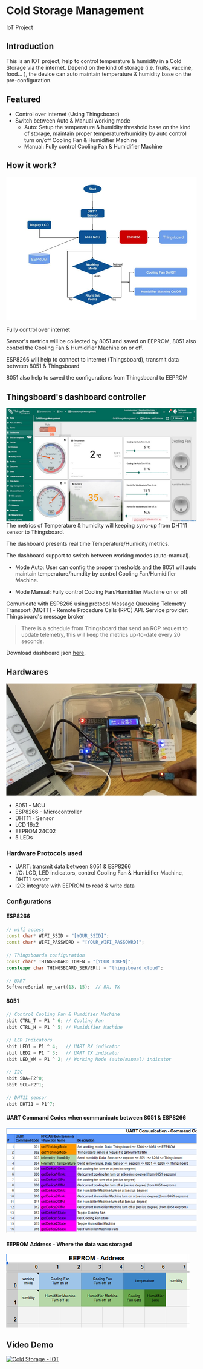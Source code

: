 # Cold Storage Management
IoT Project

## Introduction
This is an IOT project, help to control temperature & humidity in a Cold Storage via the internet. Depend on the kind of storage (i.e. fruits, vaccine, food... ), the device can auto maintain temperature & humidity base on the pre-configuration.

## Featured
- Control over internet (Using Thingsboard)
- Switch between Auto & Manual working mode
    - Auto: Setup the temperature & humidity threshold base on the kind of storage, maintain proper temperature/humidity by auto control turn on/off Cooling Fan & Humidifier Machine
    - Manual: Fully control Cooling Fan & Humidifier Machine

## How it work?
![Flowchart](./docs/000.jpg)

Fully control over internet

Sensor's metrics will be collected by 8051 and saved on EEPROM, 8051 also control the Cooling Fan & Humidifier Machine on or off.

ESP8266 will help to connect to internet (Thingsboard), transmit data between 8051 & Thingsboard

8051 also help to saved the configurations from Thingsboard to EEPROM

## Thingsboard's dashboard controller
![Dashboard](./docs/003.png)
The metrics of Temperature & humidity will keeping sync-up from DHT11 sensor to Thingsboard.

The dashboard presents real time Temperature/Humidity metrics.

The dashboard support to switch between working modes (auto-manual).

- Mode Auto: User can config the proper thresholds and the 8051 will auto maintain temperature/humdity by control Cooling Fan/Humidifier Machine.

- Mode Manual: Fully control Cooling Fan/Humidifier Machine on or off

Comunicate with ESP8266 using protocol Message Queueing Telemetry Transport (MQTT) - Remote Procedure Calls (RPC) API. Service provider: Thingsboard's message broker

> There is a schedule from Thingsboard that send an RCP request to update telemetry, this will keep the metrics up-to-date every 20 seconds.

Download dashboard json [here](./esp8266/cold_storage_management.json).

## Hardwares
![Hardware](./docs/004.JPG)
- 8051 - MCU
- ESP8266 - Microcontroller
- DHT11 - Sensor
- LCD 16x2
- EEPROM 24C02
- 5 LEDs

### Hardware Protocols used
- UART: transmit data between 8051 & ESP8266
- I/O: LCD, LED indicators, control Cooling Fan & Humidifier Machine, DHT11 sensor
- I2C: integrate with EEPROM to read & write data

### Configurations
#### ESP8266
```ino
// wifi access
const char* WIFI_SSID = "[YOUR_SSID]";
const char* WIFI_PASSWORD = "[YOUR_WIFI_PASSOWRD]";

// Thingsboards configuration
const char* THINGSBOARD_TOKEN = "[YOUR_TOKEN]";
constexpr char THINGSBOARD_SERVER[] = "thingsboard.cloud";

// UART
SoftwareSerial my_uart(13, 15);  // RX, TX
```

#### 8051
```cpp
// Control Cooling Fan & Humdifier Machine
sbit CTRL_T = P1 ^ 6; // Cooling Fan
sbit CTRL_H = P1 ^ 5; // Humidifier Machine

// LED Indicators
sbit LED1 = P1 ^ 4;   // UART RX indicator
sbit LED2 = P1 ^ 3;   // UART TX indicator
sbit LED_WM = P1 ^ 2; // Working Mode (auto/manual) indicator

// I2C
sbit SDA=P2^0;
sbit SCL=P2^1;

// DHT11 sensor
sbit DHT11 = P1^7;
```

#### UART Command Codes when communicate between 8051 & ESP8266
![UART Command Codes](./docs/005.png)

#### EEPROM Address - Where the data was storaged
![EEPROM Addressing](./docs/006.png)

## Video Demo
[![Cold Storage - IOT](https://img.youtube.com/vi/pO4Ov4dsSpQ/0.jpg)](https://www.youtube.com/watch?v=pO4Ov4dsSpQ)
